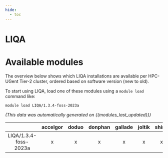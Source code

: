```yaml
---
hide:
  - toc
---
```


LIQA
====

# Available modules


The overview below shows which LIQA installations are available per HPC-UGent Tier-2 cluster, ordered based on software version (new to old).

To start using LIQA, load one of these modules using a `module load` command like:

```shell
module load LIQA/1.3.4-foss-2023a
```

*(This data was automatically generated on {{modules_last_updated}})*  

| |accelgor|doduo|donphan|gallade|joltik|shinx|skitty|
| :---: | :---: | :---: | :---: | :---: | :---: | :---: | :---: |
|LIQA/1.3.4-foss-2023a|x|x|x|x|x|x|x|
